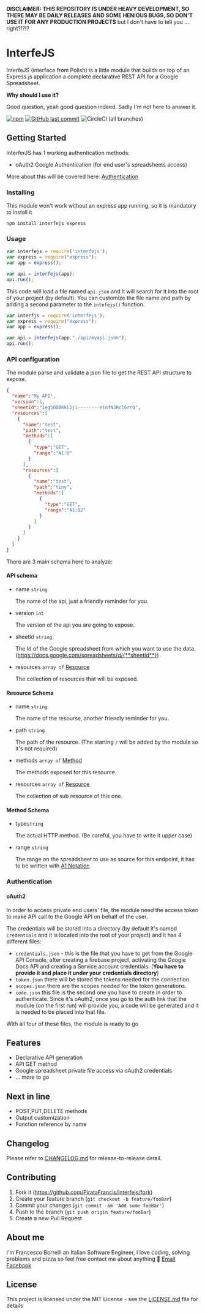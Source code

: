 **DISCLAIMER: THIS REPOSITORY IS UNDER HEAVY DEVELOPMENT, SO THERE MAY BE DAILY RELEASES AND SOME HENIOUS BUGS, SO DON'T USE IT FOR ANY PRODUCTION PROJECTS** but I don't have to tell you ... right?!?!?

# InterfeJS

InterfeJS (interface from Polish) is a little module that builds on top of an Express.js application a complete declarative REST API for a Google Spreadsheet.  

**Why should I use it?**

Good question, yeah good question indeed. Sadly I'm not here to answer it.

[![npm](https://img.shields.io/npm/v/interfejs.svg?label=Version)](https://www.npmjs.com/package/interfejs)
[![GitHub last commit](https://img.shields.io/github/last-commit/PirataFrancis/interfejs.svg)](https://github.com/PirataFrancis/interfejs/commits/master)
![CircleCI (all branches)](https://img.shields.io/circleci/project/github/PirataFrancis/interfejs.svg)


## Getting Started

InterferJS has 1 working authentication methods:

- oAuth2 Google Authentication (for end user's spreadsheets access)

More about this will be covered here: [Authentication](http://www.404notfound.fr/assets/images/pages/img/rachatdemobile.jpg)

### Installing

This module won't work without an express app running, so it is mandatory to install it

```
npm install interfejs express
```

### Usage

```js
var interfejs = require('interfejs');
var express = require("express");
var app = express();

var api = interfejs(app);
api.run();
```

This code will load a file named `api.json` and it will search for it into the root of your project (by default). You can customize the file name and path by adding a second parameter to the `intefejs()` function.

```js
var interfjs = require('interfejs');
var express = require("express");
var app = express();

var api = interfejs(app,"./api/myapi.json");
api.run();
```

### API configuration

The module parse and validate a json file to get the REST API structure to expose.

```json
{
  "name":"My API",
  "version":1,
  "sheetId":"1egSO8BKkL1ji--------HtnfN3Rcl6rrQ",
  "resources":[
    {
      "name":"test",
      "path":"test",
      "methods":[
        {
          "type":"GET",
          "range":"A1:D"
        }
      ],
      "resources":[
        {
          "name":"test",
          "path":"tiny",
          "methods":[
            {
              "type":"GET",
              "range":"A1:B2"
            }
          ]
        }
      ]
    }
  ]	
}
```

There are 3 main schema here to analyze:

#### API schema

- name `string` 

  The name of the api, just a friendly reminder for you.

- version `int`

  The version of the api you are going to expose.

- sheetId `string` 

  The Id of the Google spreadsheet from which you want to use the data. (https://docs.google.com/spreadsheets/d/{**sheetId**})

- resources `array of` [Resource](https://github.com/PirataFrancis/interfejs#Resources)

  The collection of resources that will be exposed.

#### Resource Schema

- name `string` 

  The name of the resourse, another friendly reminder for you.

- path `string`

  The path of the resource. (The starting `/` will be added by the module so it's not required)

- methods `array of`  [Method](https://github.com/PirataFrancis/interfejs#Resources)

  The methods exposed for this resource.

- resources `array of` [Resource](https://github.com/PirataFrancis/interfejs#Resources)

  The collection of sub resource of this one.

#### Method Schema

- type`string`

  The actual HTTP method. (Be careful, you have to write it upper case)

- range `string`

  The range on the spreadsheet to use as source for this endpoint, it has to be written with [A1 Notation](https://developers.google.com/sheets/api/guides/concepts#a1_notation)

### Authentication

#### oAuth2 

In order to access private end users' file, the module need the access token to make API call to the Google API on behalf of the user.

The credentials will be stored into a directory (by default it's named `credentials` and it is located into the root of your project) and it has 4 different files:

- `credentials.json` - this is the file that you have to get from the Google API Console, after creating a firebase project, activating the Google Docs API and creating a Service account credentials. (**You have to provide it and place it under your credentials directory**)
- `token.json` there will be stored the tokens needed for the connection.
- `scopes.json` there are the scopes needed for the token generations.
- `code.json` this file is the second one you have to create in order to authenticate. Since it's oAuth2, once you go to the auth link that the module (on the first run) will provide you, a code will be generated and it is needed to be placed into that file.

With all four of these files, the module is ready to go

## Features

- Declarative API generation
- API GET method
- Google spreadsheet private file access via oAuth2 credentials
- ... more to go

## Next in line

- POST,PUT,DELETE methods
- Output customization
- Function reference by name

## Changelog

Please refer to [CHANGELOG.md](http://www.404notfound.fr/assets/images/pages/img/rachatdemobile.jpg) for release-to-release detail.

## Contributing

1. Fork it (https://github.com/PirataFrancis/interfejs/fork)
2. Create your feature branch (`git checkout -b feature/fooBar`)
3. Commit your changes (`git commit -am 'Add some fooBar'`)
4. Push to the branch (`git push origin feature/fooBar`)
5. Create a new Pull Request

## About me

I'm Francesco Borrelli an Italian Software Engineer, I love coding, solving problems and pizza so feel free contact me about anything :facepunch:
[Email](mailto:borrellifrm@gmail.com)
[Facebook](https://www.facebook.com/PirataFrancis)

## License

This project is licensed under the MIT License - see the [LICENSE.md](LICENSE.md) file for details